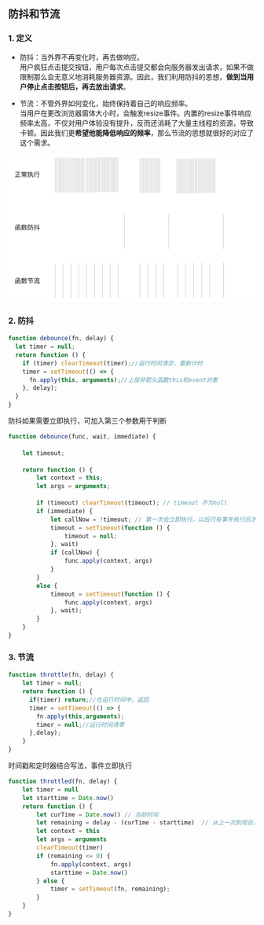 ## 防抖和节流

### 1. 定义
- 防抖：当外界不再变化时，再去做响应。  
  用户疯狂点击提交按钮，用户每次点击提交都会向服务器发出请求，如果不做限制那么会无意义地消耗服务器资源。因此，我们利用防抖的思想，**做到当用户停止点击按钮后，再去放出请求**。

- 节流：不管外界如何变化，始终保持着自己的响应频率。  
  当用户在更改浏览器窗体大小时，会触发resize事件。内置的resize事件响应频率太高，不仅对用户体验没有提升，反而还消耗了大量主线程的资源，导致卡顿。因此我们更**希望他能降低响应的频率**，那么节流的思想就很好的对应了这个需求。

![](https://raw.githubusercontent.com/yuefei-su/My-DrawingBed/main/notes/debounce_throttle.png)


### 2. 防抖
```js
function debounce(fn, delay) {
  let timer = null;
  return function () {
    if (timer) clearTimeout(timer);//运行时间清空，重新计时
    timer = setTimeout(() => {
      fn.apply(this, arguments);//上层非箭头函数this和event对象
    }, delay);
  }
}
```
防抖如果需要立即执行，可加入第三个参数用于判断
```js
function debounce(func, wait, immediate) {

    let timeout;

    return function () {
        let context = this;
        let args = arguments;

        if (timeout) clearTimeout(timeout); // timeout 不为null
        if (immediate) {
            let callNow = !timeout; // 第一次会立即执行，以后只有事件执行后才会再次触发
            timeout = setTimeout(function () {
                timeout = null;
            }, wait)
            if (callNow) {
                func.apply(context, args)
            }
        }
        else {
            timeout = setTimeout(function () {
                func.apply(context, args)
            }, wait);
        }
    }
}
```

### 3. 节流
```js
function throttle(fn, delay) {
    let timer = null;
    return function () {
      if(timer) return;//在运行时间中，返回
      timer = setTimeout(() => {
        fn.apply(this,arguments);
        timer = null;//运行时间清零
      },delay);
    }
}
```
时间戳和定时器结合写法，事件立即执行 
```js
function throttled(fn, delay) {
    let timer = null
    let starttime = Date.now()
    return function () {
        let curTime = Date.now() // 当前时间
        let remaining = delay - (curTime - starttime)  // 从上一次到现在，还剩下多少多余时间
        let context = this
        let args = arguments
        clearTimeout(timer)
        if (remaining <= 0) {
            fn.apply(context, args)
            starttime = Date.now()
        } else {
            timer = setTimeout(fn, remaining);
        }
    }
}
```


